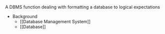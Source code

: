 A DBMS function dealing with formatting a database to logical expectations

- Background
	- [[Database Management System]]
	- [[Database]]